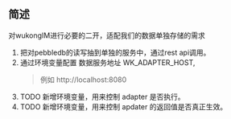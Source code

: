## 简述
对wukongIM进行必要的二开，适配我们的数据单独存储的需求

1. 把对pebbledb的读写抽到单独的服务中，通过rest api调用。
2. 通过环境变量配置 数据服务地址 WK_ADAPTER_HOST,
    > 例如 http://localhost:8080
3. TODO 新增环境变量，用来控制 adapter 是否执行。
4. TODO 新增环境变量，用来控制 apdater 的返回值是否真正生效。
